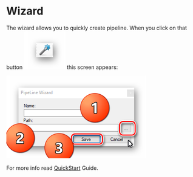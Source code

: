 # Wizard

The wizard allows you to quickly create pipeline.
When you click on that button ![github pages](_images/6.png) this screen appears:


![github pages](_images/1.png)

For more info read [QuickStart](quickstart.md) Guide.